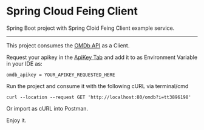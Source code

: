 # Spring Cloud Feing Client
Spring Boot project with Spring Cloid Feing Client example service.

---

This project consumes the [OMDb API](http://www.omdbapi.com) as a Client.

Request your apikey in the [ApiKey Tab](http://www.omdbapi.com/apikey.aspx) and add it to as Environment Variable in your IDE as:

```properties
omdb_apikey = YOUR_APIKEY_REQUESTED_HERE
```

Run the project and consume it with the following cURL via terminal/cmd

```shell
curl --location --request GET 'http://localhost:80/omdb?i=tt3896198'
```

Or import as cURL into Postman.

Enjoy it.

